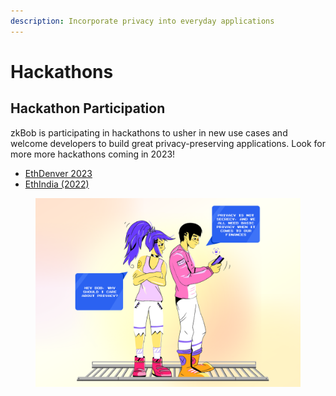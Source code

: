 ```yaml
---
description: Incorporate privacy into everyday applications
---
```


# Hackathons

## Hackathon Participation

zkBob is participating in hackathons to usher in new use cases and welcome developers to build great privacy-preserving applications. Look for more more hackathons coming in 2023!&#x20;

* [EthDenver 2023](zkbob-direct-deposits.md)
* [EthIndia (2022)](zkbob-cloud.md)

<figure><img src="../../.gitbook/assets/bob-privacy.png" alt=""><figcaption></figcaption></figure>
